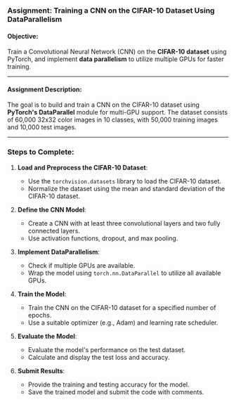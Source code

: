 ### Assignment: Training a CNN on the CIFAR-10 Dataset Using DataParallelism

#### **Objective:**
Train a Convolutional Neural Network (CNN) on the **CIFAR-10 dataset** using PyTorch, and implement **data parallelism** to utilize multiple GPUs for faster training.

---

#### **Assignment Description:**
The goal is to build and train a CNN on the CIFAR-10 dataset using **PyTorch's DataParallel** module for multi-GPU support. The dataset consists of 60,000 32x32 color images in 10 classes, with 50,000 training images and 10,000 test images.

---

### **Steps to Complete:**

1. **Load and Preprocess the CIFAR-10 Dataset**:
   - Use the `torchvision.datasets` library to load the CIFAR-10 dataset.
   - Normalize the dataset using the mean and standard deviation of the CIFAR-10 dataset.

2. **Define the CNN Model**:
   - Create a CNN with at least three convolutional layers and two fully connected layers.
   - Use activation functions, dropout, and max pooling.

3. **Implement DataParallelism**:
   - Check if multiple GPUs are available.
   - Wrap the model using `torch.nn.DataParallel` to utilize all available GPUs.

4. **Train the Model**:
   - Train the CNN on the CIFAR-10 dataset for a specified number of epochs.
   - Use a suitable optimizer (e.g., Adam) and learning rate scheduler.

5. **Evaluate the Model**:
   - Evaluate the model's performance on the test dataset.
   - Calculate and display the test loss and accuracy.

6. **Submit Results**:
   - Provide the training and testing accuracy for the model.
   - Save the trained model and submit the code with comments.
